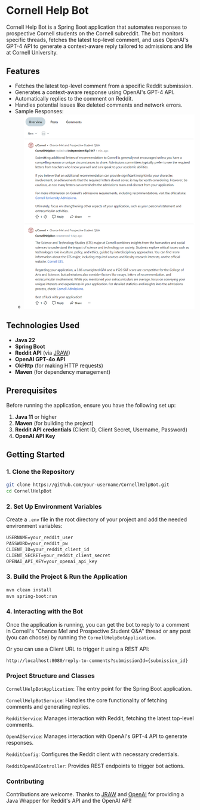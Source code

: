 # Cornell Help Bot

Cornell Help Bot is a Spring Boot application that automates responses to prospective Cornell students on the Cornell subreddit. The bot monitors specific threads, fetches the latest top-level comment, and uses OpenAI's GPT-4 API to generate a context-aware reply tailored to admissions and life at Cornell University.

## Features

- Fetches the latest top-level comment from a specific Reddit submission.
- Generates a context-aware response using OpenAI's GPT-4 API.
- Automatically replies to the comment on Reddit.
- Handles potential issues like deleted comments and network errors.
- Sample Responses:
  - ![img.png](img.png)
## Technologies Used

- **Java 22**
- **Spring Boot**
- **Reddit API** (via [JRAW](https://github.com/mattbdean/JRAW))
- **OpenAI GPT-4o API**
- **OkHttp** (for making HTTP requests)
- **Maven** (for dependency management)

## Prerequisites

Before running the application, ensure you have the following set up:

1. **Java 11** or higher
2. **Maven** (for building the project)
3. **Reddit API credentials** (Client ID, Client Secret, Username, Password)
4. **OpenAI API Key**

## Getting Started

### 1. Clone the Repository

```bash
git clone https://github.com/your-username/CornellHelpBot.git
cd CornellHelpBot
```

### 2. Set Up Environment Variables
Create a `.env` file in the root directory of your project and add the needed environment variables:
```
USERNAME=your_reddit_user
PASSWORD=your_reddit_pw
CLIENT_ID=your_reddit_client_id
CLIENT_SECRET=your_reddit_client_secret
OPENAI_API_KEY=your_openai_api_key
```

### 3. Build the Project & Run the Application
```bash
mvn clean install
mvn spring-boot:run
```

### 4. Interacting with the Bot
Once the application is running, you can get the bot to reply to a comment in Cornell's "Chance Me! and Prospective Student Q&A" thread or any post (you can choose) by running the `CornellHelpBotApplication`.

Or you can use a Client URL to trigger it using a REST API:
```
http://localhost:8080/reply-to-comments?submissionId={submission_id}
```

### Project Structure and Classes
`CornellHelpBotApplication`: The entry point for the Spring Boot application.

`CornellHelpBotService`: Handles the core functionality of fetching comments and generating replies.

`RedditService`: Manages interaction with Reddit, fetching the latest top-level comments.

`OpenAIService`: Manages interaction with OpenAI's GPT-4 API to generate responses.

`RedditConfig`: Configures the Reddit client with necessary credentials.

`RedditOpenAIController`: Provides REST endpoints to trigger bot actions.

### Contributing
Contributions are welcome.
Thanks to [JRAW](https://github.com/mattbdean/JRAW) and [OpenAI](https://openai.com/) for providing a Java Wrapper for Reddit's API and the OpenAI API!
